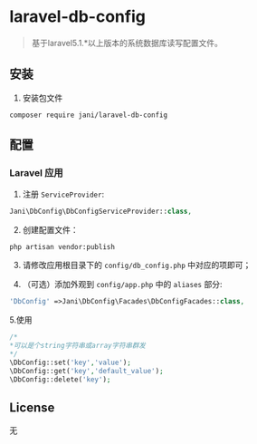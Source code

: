 # laravel-db-config

> 基于laravel5.1.*以上版本的系统数据库读写配置文件。

## 安装

1. 安装包文件

  ```shell
  composer require jani/laravel-db-config
  ```

## 配置

### Laravel 应用

1. 注册 `ServiceProvider`:

  ```php
  Jani\DbConfig\DbConfigServiceProvider::class,
  ```

2. 创建配置文件：

  ```shell
  php artisan vendor:publish
  ```

3. 请修改应用根目录下的 `config/db_config.php` 中对应的项即可；

4. （可选）添加外观到 `config/app.php` 中的 `aliases` 部分:

  ```php
  'DbConfig' =>Jani\DbConfig\Facades\DbConfigFacades::class,
  ```

5.使用

  ```php
  /*
  *可以是个string字符串或array字符串群发
  */
  \DbConfig::set('key','value');
  \DbConfig::get('key','default_value');
  \DbConfig::delete('key');
  ```
  
## License

无
